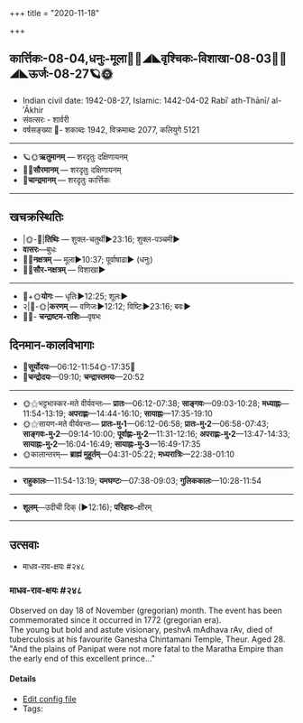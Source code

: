 +++
title = "2020-11-18"

+++
## कार्त्तिकः-08-04,धनुः-मूला🌛🌌◢◣वृश्चिकः-विशाखा-08-03🌌🌞◢◣ऊर्जः-08-27🪐🌞
- Indian civil date: 1942-08-27, Islamic: 1442-04-02 Rabīʿ ath-Thānī/ al-ʾĀkhir
- संवत्सरः - शार्वरी
- वर्षसङ्ख्या 🌛- शकाब्दः 1942, विक्रमाब्दः 2077, कलियुगे 5121
___________________
- 🪐🌞**ऋतुमानम्** — शरदृतुः दक्षिणायनम्
- 🌌🌞**सौरमानम्** — शरदृतुः दक्षिणायनम्
- 🌛**चान्द्रमानम्** — शरदृतुः कार्त्तिकः
___________________


## खचक्रस्थितिः
- |🌞-🌛|**तिथिः** — शुक्ल-चतुर्थी►23:16; शुक्ल-पञ्चमी►  
- **वासरः**—बुधः  
- 🌌🌛**नक्षत्रम्** — मूला►10:37; पूर्वाषाढा► (धनुः)  
- 🌌🌞**सौर-नक्षत्रम्** — विशाखा►  
___________________
- 🌛+🌞**योगः** — धृतिः►12:25; शूलः►  
- २|🌛-🌞|**करणम्** — वणिजः►12:12; विष्टिः►23:16; बवः►  
- 🌌🌛- **चन्द्राष्टम-राशिः**—वृषभः  


## दिनमान-कालविभागाः
- 🌅**सूर्योदयः**—06:12-11:54🌞️-17:35🌇  
- 🌛**चन्द्रोदयः**—09:10; **चन्द्रास्तमयः**—20:52  
___________________
- 🌞⚝भट्टभास्कर-मते वीर्यवन्तः— **प्रातः**—06:12-07:38; **साङ्गवः**—09:03-10:28; **मध्याह्नः**—11:54-13:19; **अपराह्णः**—14:44-16:10; **सायाह्नः**—17:35-19:10  
- 🌞⚝सायण-मते वीर्यवन्तः— **प्रातः-मु॰1**—06:12-06:58; **प्रातः-मु॰2**—06:58-07:43; **साङ्गवः-मु॰2**—09:14-10:00; **पूर्वाह्णः-मु॰2**—11:31-12:16; **अपराह्णः-मु॰2**—13:47-14:33; **सायाह्नः-मु॰2**—16:04-16:49; **सायाह्नः-मु॰3**—16:49-17:35  
- 🌞कालान्तरम्— **ब्राह्मं मुहूर्तम्**—04:31-05:22; **मध्यरात्रिः**—22:38-01:10  
___________________
- **राहुकालः**—11:54-13:19; **यमघण्टः**—07:38-09:03; **गुलिककालः**—10:28-11:54  
___________________
- **शूलम्**—उदीची दिक् (►12:16); **परिहारः**–क्षीरम्  
___________________

## उत्सवाः
- माधव-राव-क्षयः #२४८
### माधव-राव-क्षयः #२४८

Observed on day 18 of November (gregorian) month. The event has been commemorated since it occurred in 1772 (gregorian era).  
The young but bold and astute visionary, peshvA mAdhava rAv, died of tuberculosis at his favourite Ganesha Chintamani Temple, Theur. Aged 28.  "And the plains of Panipat were not more fatal to the Maratha Empire than the early end of this excellent prince…"

#### Details
- [Edit config file](https://github.com/jyotisham/adyatithi/tree/master/mahApuruSha/xatra-later/gregorian/day/11/18/mAdhava-rAva-kSayaH.toml)
- Tags: 


